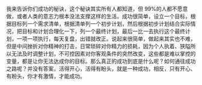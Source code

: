 我来告诉你们成功的秘诀，这个秘诀其实所有人都知道，但 99%的人都不愿意做，或者人类的意志力根本没法支撑这样的生活。成功很简单，设立一个目标，根据目标列一个需求清单，根据清单列一个初步计划，然后根据初步计划结合实际情况，把目标和计划合理化一下，列一个最终计划，最后一比一去执行这个最终计划，一项一项执行，每天复盘，出错就改正。说起来很简单，做起来其实也不难，但是中间挫折对你精神的打击，日常琐碎对你精力的损耗，因为个人执着、狭隘所以无法及时调整计划，不可控因素对你客观条件的突然改变，这些都是难以掌控的变量，都是让你无法达成你的目标。那么真正的成功到底是什么呢？如何通往成功之路呢？并没有答案，活得开心，活得有盼头，就是一种成功，相反，只有开心、有盼头，你才有激情，才能成功。
